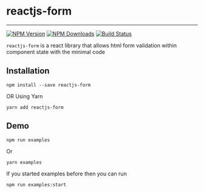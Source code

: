 # reactjs-form

---

[![NPM Version](https://img.shields.io/npm/v/reactjs-form.svg?style=flat)](https://www.npmjs.com/package/reactjs-form)
[![NPM Downloads](https://img.shields.io/npm/dm/reactjs-form.svg?style=flat)](https://www.npmjs.com/package/reactjs-form)
[![Build Status](https://img.shields.io/travis/skmail/reactjs-form/master.svg?style=flat)](https://travis-ci.org/skmail/reactjs-form)


`reactjs-form` is a react library that allows html form validation within component state with the minimal code

## Installation

`npm install --save reactjs-form`

OR Using Yarn 

`yarn add reactjs-form`


## Demo


`npm run examples`

Or 

`yarn examples`

If you started examples before then you can run 

`npm run examples:start`